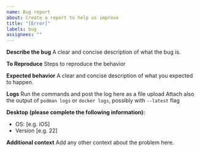 ```yaml
---
name: Bug report
about: Create a report to help us improve
title: "[Error]"
labels: bug
assignees: ""
---
```


**Describe the bug**
A clear and concise description of what the bug is.

**To Reproduce**
Steps to reproduce the behavior

**Expected behavior**
A clear and concise description of what you expected to happen.

**Logs**
Run the commands and post the log here as a file upload
Attach also the output of `podman logs` or `docker logs`, possibly with `--latest` flag

**Desktop (please complete the following information):**

- OS: [e.g. iOS]
- Version [e.g. 22]

**Additional context**
Add any other context about the problem here.

